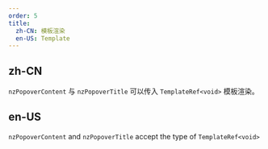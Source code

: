```yaml
---
order: 5
title:
  zh-CN: 模板渲染
  en-US: Template
---
```


## zh-CN

`nzPopoverContent` 与 `nzPopoverTitle` 可以传入 `TemplateRef<void>` 模板渲染。

## en-US

`nzPopoverContent` and `nzPopoverTitle` accept the type of `TemplateRef<void>`


